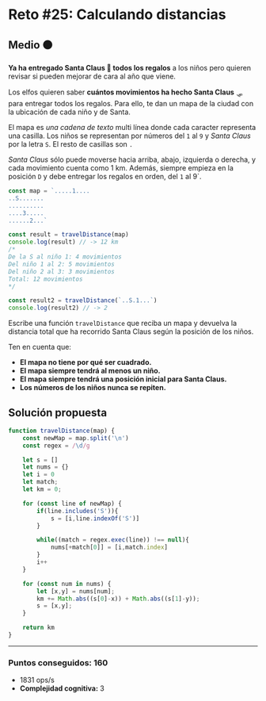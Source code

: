 # Reto #25: Calculando distancias

## Medio 🟠

**Ya ha entregado Santa Claus 🎅 todos los regalos** a los niños pero quieren revisar si pueden mejorar de cara al año que viene.

Los elfos quieren saber **cuántos movimientos ha hecho Santa Claus** 🛷 para entregar todos los regalos. Para ello, te dan un mapa de la ciudad con la ubicación de cada niño y de Santa.

El mapa es *una cadena de texto* multi línea donde cada caracter representa una casilla. Los niños se representan por números del `1` al `9` y *Santa Claus* por la letra `S`. El resto de casillas son `.`

*Santa Claus* sólo puede moverse hacia arriba, abajo, izquierda o derecha, y cada movimiento cuenta como 1 km. Además, siempre empieza en la posición `D` y debe entregar los regalos en orden, del `1` al 9`.

```javascript
const map = `.....1....
..S.......
..........
....3.....
......2...`

const result = travelDistance(map)
console.log(result) // -> 12 km
/*
De la S al niño 1: 4 movimientos
Del niño 1 al 2: 5 movimientos
Del niño 2 al 3: 3 movimientos
Total: 12 movimientos
*/

const result2 = travelDistance(`..S.1...`)
console.log(result2) // -> 2
```

Escribe una función `travelDistance` que reciba un mapa y devuelva la distancia total que ha recorrido Santa Claus según la posición de los niños.

Ten en cuenta que:

* **El mapa no tiene por qué ser cuadrado.**
* **El mapa siempre tendrá al menos un niño.**
* **El mapa siempre tendrá una posición inicial para Santa Claus.**
* **Los números de los niños nunca se repiten.**

## Solución propuesta

```javascript
function travelDistance(map) {
    const newMap = map.split('\n')
    const regex = /\d/g

    let s = []
    let nums = {}
    let i = 0
    let match;
    let km = 0;

    for (const line of newMap) {
        if(line.includes('S')){
            s = [i,line.indexOf('S')]
        }

        while((match = regex.exec(line)) !== null){
            nums[+match[0]] = [i,match.index]
        }   
        i++
    }

    for (const num in nums) {
        let [x,y] = nums[num];
        km += Math.abs((s[0]-x)) + Math.abs((s[1]-y));
        s = [x,y];
    }

    return km
}
```

---

### Puntos conseguidos: 160

* 1831 ops/s
* **Complejidad cognitiva:** 3
